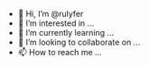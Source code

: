 - 👋 Hi, I’m @rulyfer
- 👀 I’m interested in ...
- 🌱 I’m currently learning ...
- 💞️ I’m looking to collaborate on ...
- 📫 How to reach me ...

<!---
rulyfer/rulyfer is a ✨ special ✨ repository because its `README.md` (this file) appears on your GitHub profile.
You can click the Preview link to take a look at your changes.
--->
